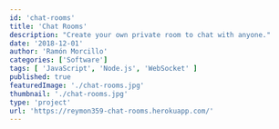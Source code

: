 ```yaml
---
id: 'chat-rooms'
title: 'Chat Rooms'
description: "Create your own private room to chat with anyone."
date: '2018-12-01'
author: 'Ramón Morcillo'
categories: ['Software']
tags: [ 'JavaScript', 'Node.js', 'WebSocket' ]
published: true
featuredImage: './chat-rooms.jpg'
thumbnail: './chat-rooms.jpg'
type: 'project'
url: 'https://reymon359-chat-rooms.herokuapp.com/'
---
```

